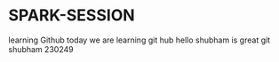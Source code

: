 # SPARK-SESSION
learning Github
today we are learning git hub
hello shubham is great git 
shubham  230249
